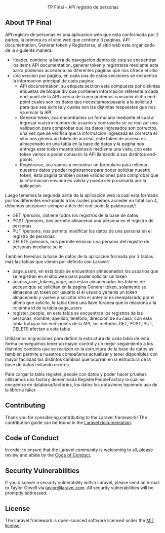 <p align="center">TP Final - API registro de personas</p>

## About TP Final

API registro de personas es una aplicacion web que esta conformada por 2 partes, la primera es el sitio web que contiene 3 paginas, API documentation, Generar token y Registrarse, el sitio web esta organizado de la siguiente manera:
* Header, contiene la barra de navegacion dentro de esta se encuentran los items API documentation, generar token y registrarse mediante esta barra podemos acceder a las diferentes paginas que nos ofrece el sitio
* Una seccion por pagina, en cada una de estas secciones se encuentra la informacion principal de cada pagina:
     - API documentation, su etiqueta section esta compuesta por distintas etiquetas de bloque div que contienen informacion referente a cada end-point de la API acerca de como podemos consumir dicho end-point cuales son los datos que necesitamos pasarle a la solicitud para que sea exitosa y cuales son las distintas respuestas que nos va enviar la API
     - Generar token, aca encontramos un formulario mediante el cual al ingresar nuestro nombre de usuario y contraseña se va realizar una validacion para comprobar que los datos ingresados son correctos, una vez que se verifica que la informacion ingresada es correcta el sitio nos genera un token de acceso, este token de acceso es almacenado en una tabla en la base de datos y la pagina nos entrega este token mostrandonoslo mediante una vista, con este token vamos a poder consumir la API llamando a sus distintos end-points.
     -  Registrarse, aca vamos a encontrar un formulario para rellenar nuestros datos y poder registrarnos para poder solicitar nuestro token, esta pagina tambien posee validaciones para comprobar que la informacion enviada es valida y pueda ser procesada por la aplicacion

Luego tenemos la segunda parte de la aplicacion web la cual esta formada por los diferentes end-points a los cuales podemos acceder en total son 4, debemos anteponer siempre antes del end-point la palabra api/:
* GET /persons, obtiene todos los registros de la base de datos
* POST /persons, nos permite almacenar una persona en el registro de personas
* PUT /persons, nos permite modificar los datos de una persona en el registro de personas
* DELETE /persons, nos permite eliminar una persona del registro de personas mediante su id

Tambien tenemos la base de datos de la aplicacion formada por 3 tablas mas las tablas que vienen por defecto con Laravel:
* page_users, en esta tabla se encuentran almacenados los usuarios que se registran en el sitio web para poder solicitar un token
* access_user_tokens_page, aca estan almacenados los tokens de acceso que se solicitan en la pagina Generar token, solamente se almacena un token por usuario si el usuario ya tenia un token almacenado y vuelve a solicitar otro el anterior es reemplazado por el ultimo que solicito, la tabla tiene una llave foranea que lo relaciona a la columna id de la tabla page_users
* register_people, en esta tabla se encuentran los registros de las personas, nombre, apellido, telefono, direccion de su casa, con esta tabla trabajan los end-points de la API, los metodos GET, POST, PUT, DELETE afectan a esta tabla

Utilizamos migraciones para definir la estructura de cada tabla de esta forma conseguimos tener un mayor control y un mejor seguimiento a los distintos cambios que se realizen en la estructura de la base de datos asi tambien permite a nuestros compañeros actualizar y tener disponibles con mayor facilidad los distintos cambios que ocurran en la estructura de la base de datos evitando errores.

Para cargar la tabla register_people con datos y poder hacer pruebas utilizamos una factory denominada RegisterPeopleFactory la cual se encuentra en database/factories, los datos los obtuvimos haciendo uso de la libreria faker.

## Contributing

Thank you for considering contributing to the Laravel framework! The contribution guide can be found in the [Laravel documentation](https://laravel.com/docs/contributions).

## Code of Conduct

In order to ensure that the Laravel community is welcoming to all, please review and abide by the [Code of Conduct](https://laravel.com/docs/contributions#code-of-conduct).

## Security Vulnerabilities

If you discover a security vulnerability within Laravel, please send an e-mail to Taylor Otwell via [taylor@laravel.com](mailto:taylor@laravel.com). All security vulnerabilities will be promptly addressed.

## License

The Laravel framework is open-sourced software licensed under the [MIT license](https://opensource.org/licenses/MIT).
